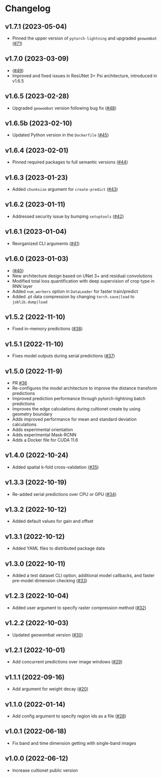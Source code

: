 # Changelog

<!--next-version-placeholder-->

## v1.7.1 (2023-05-04)
* Pinned the upper version of `pytorch-lightning` and upgraded `geowombat` ([#71](https://github.com/jgrss/cultionet/pull/71))

## v1.7.0 (2023-03-09)
* ([#49](https://github.com/jgrss/cultionet/pull/49))
* Improved and fixed issues in ResUNet 3+ Psi architecture, introduced in v1.6.5

## v1.6.5 (2023-02-28)
* Upgraded `geowombat` version following bug fix ([#48](https://github.com/jgrss/cultionet/pull/48))

## v1.6.5b (2023-02-10)
* Updated Python version in the `Dockerfile` ([#45](https://github.com/jgrss/cultionet/pull/45))

## v1.6.4 (2023-02-01)
* Pinned required packages to full semantic versions ([#44](https://github.com/jgrss/cultionet/pull/44))

## v1.6.3 (2023-01-23)
* Added `chunksize` argument for `create-predict` ([#43](https://github.com/jgrss/cultionet/pull/43))

## v1.6.2 (2023-01-11)
* Addressed security issue by bumping `setuptools` ([#42](https://github.com/jgrss/cultionet/pull/42))

## v1.6.1 (2023-01-04)
* Reorganized CLI arguments ([#41](https://github.com/jgrss/cultionet/pull/41))

## v1.6.0 (2023-01-03)
* ([#40](https://github.com/jgrss/cultionet/pull/40))
* New architecture design based on UNet 3+ and residual convolutions
* Modified total loss quantification with deep supervision of crop type in RNN layer
* Added `num_workers` option in `DataLoader` for faster train/predict
* Added .pt data compression by changing `torch.save|load` to `joblib.dump|load`

## v1.5.2 (2022-11-10)
* Fixed in-memory predictions ([#38](https://github.com/jgrss/cultionet/pull/38))

## v1.5.1 (2022-11-10)
* Fixes model outputs during serial predictions ([#37](https://github.com/jgrss/cultionet/pull/37))

## v1.5.0 (2022-11-9)
*  PR [#36](https://github.com/jgrss/cultionet/pull/36)
*  Re-configures the model architecture to improve the distance transform predictions
*  Improved prediction performance through pytorch-lightning batch predictions
*  Improves the edge calculations during cultionet create by using geometry boundary
*  Adds improved performance for mean and standard deviation calculations
*  Adds experimental orientation
*  Adds experimental Mask-RCNN
*  Adds a Docker file for CUDA 11.6

## v1.4.0 (2022-10-24)
* Added spatial k-fold cross-validation ([#35](https://github.com/jgrss/cultionet/pull/35))

## v1.3.3 (2022-10-19)
* Re-added serial predictions over CPU or GPU ([#34](https://github.com/jgrss/cultionet/pull/34))

## v1.3.2 (2022-10-12)
* Added default values for gain and offset

## v1.3.1 (2022-10-12)
* Added YAML files to distributed package data

## v1.3.0 (2022-10-11)
* Added a test dataset CLI option, additional model callbacks, and faster pre-model dimension checking ([#33](https://github.com/jgrss/cultionet/pull/33))

## v1.2.3 (2022-10-04)
* Added user argument to specify raster compression method ([#32](https://github.com/jgrss/cultionet/pull/32))

## v1.2.2 (2022-10-03)
* Updated geowombat version ([#30](https://github.com/jgrss/cultionet/pull/30))

## v1.2.1 (2022-10-01)
* Add concurrent predictions over image windows ([#29](https://github.com/jgrss/cultionet/pull/29))

## v1.1.1 (2022-09-16)
* Add argument for weight decay ([#20](https://github.com/jgrss/cultionet/pull/20))

## v1.1.0 (2022-01-14)
* Add config argument to specify region ids as a file ([#28](https://github.com/jgrss/cultionet/pull/28))

## v1.0.1 (2022-06-18)
* Fix band and time dimension getting with single-band images
 
## v1.0.0 (2022-06-12)
* Increase cultionet public version
